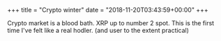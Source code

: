 +++
title = "Crypto winter"
date = "2018-11-20T03:43:59+00:00"
+++

Crypto market is a blood bath. XRP up to number 2 spot. This is the first time I've felt like a real hodler. (and user to the extent practical)
			